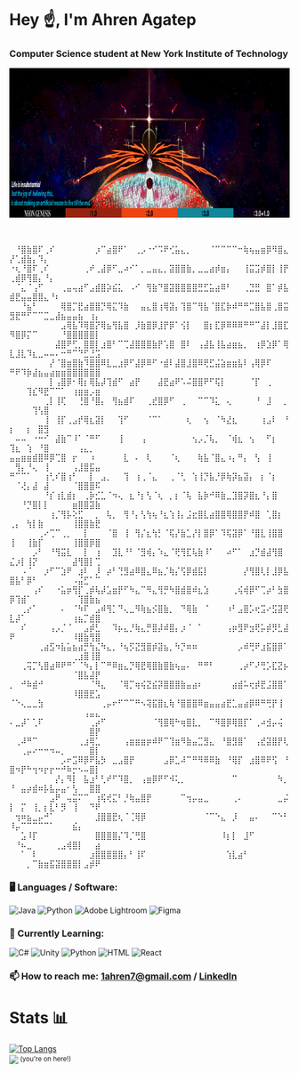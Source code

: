 # Hey ☝, I'm Ahren Agatep  
### Computer Science student at New York Institute of Technology
<p align="center">
  <img width="960" height="269" src="https://github.com/ahrenagatep/ahrenagatep/blob/main/nge.gif">
</p>⠀⠀⠀⠀⠀⠀⠀⠀⠀⠀⠀

⠀⠘⣿⣷⣿⠏⢀⠎⠀⠀⠀⠀⠀⠀⠀⡰⠉⣴⣿⠟⠁⠀⢀⡠⠐⠊⠩⠟⢊⣥⣄⡀⠀⠀⠀⠈⠉⠉⠉⠉⠒⢷⢦⣤⣶⡿⠻⣿⣄⡜⢁⣾⣷⡄⠹⡄⠀⠀⠀⠀⠀⠀⠀⠀⠀
⠐⢆⠘⣿⠏⢀⠎⠀⠀⠀⠀⠀⠀⢀⠞⢀⣼⡿⠋⣀⠴⠊⠁⡀⣀⣤⣄⡀⣽⣿⣿⣷⡀⣀⣀⣴⡾⣶⡄⠀⠀⢸⣭⣩⡾⣿⡇⢸⡟⢀⣾⡿⢻⣿⡄⠘⡄⠀⠀⠀⠀⠀⠀⠀⠀
⠀⠈⣄⠈⢠⠋⠀⠀⠀⢀⣤⢤⣴⠋⣠⣾⣿⡵⣮⣅⠀⠠⠊⠀⢻⣷⠙⣿⣽⣿⣿⣿⣿⣛⣋⣥⣴⠿⠃⠀⠀⢀⣙⣛⠀⣿⠁⡾⣧⣾⣟⣤⣤⣿⣿⣄⠘⠆⠀⠀⠀⠀⠀⠀⠀
⠀⠀⠘⣦⠃⠀⠀⠀⠀⢿⣿⡉⣟⣴⣿⣿⡙⢿⣍⠹⣷⠀⠀⣤⣄⣿⢰⢿⣽⡄⢹⣿⠉⢻⣧⠈⣿⣏⡷⠾⠛⠛⣉⣿⣧⣿⢀⣿⣭⣻⣟⠛⠋⠉⠉⣉⣀⣼⣦⣤⣤⣦⠀⢰⡄
⠀⠀⠀⠀⠀⠀⠀⠀⠀⣠⢿⣧⠹⢿⣿⡝⢿⣦⢻⣧⣿⠀⡸⣷⣿⡿⣸⡟⡿⠁⢪⡇⠀⠀⣿⡆⣏⡿⠿⠿⠿⠛⠛⠉⣼⡇⣸⣿⣏⠻⣿⡿⡍⠉⠀⠀⠀⠀⠘⣿⣿⣿⣿⣿⡇
⠀⠀⠀⠀⠀⠀⠀⠀⣼⣿⠟⢋⡀⣿⣿⡇⣰⣿⠃⠉⢉⣼⣿⣿⣿⣷⡟⢡⣿⠀⣿⠇⠀⢠⣼⣧⢸⣧⣴⣶⣦⡀⠀⢰⡿⣱⡿⠁⢿⣇⣸⣇⠹⣆⣀⠤⠤⠄⠒⠛⠉⠙⣋⣘⣩
⠀⠀⠀⠀⠀⠀⠀⡜⠈⣿⣶⣿⣷⠹⣿⣿⠿⣇⣀⣰⡿⠋⣼⡿⠿⠋⠐⣾⠇⣼⣿⣸⣿⠿⢟⣋⣬⣵⣶⣶⣧⠇⢠⢿⡿⠏⠀⠀⠀⠛⠟⠹⡷⣼⣦⣤⣴⣶⣶⣿⣿⣿⣿⣿⣿
⠀⠀⠀⠀⠀⠀⠀⡇⢠⣿⡿⠂⢿⡆⢿⣧⡼⢹⣾⠋⠀⣴⡟⠀⠀⠀⣼⣟⣴⠟⠡⠬⣿⣿⠟⠋⢯⡇⠀⠀⠀⠀⠈⡏⠀⢀⠀⠀⠀⠀⠀⠀⢹⣎⠻⣟⠉⠉⠁⠀⢰⣶⣶⡠⣶
⠀⠀⠀⠀⠀⠀⢀⡇⢸⢏⠀⠀⢘⣿⠘⣿⡄⠀⢻⣦⣾⠏⠀⠀⢀⣞⣿⡿⠋⠀⢀⠀⠀⠉⠉⠹⣅⠀⢄⠀⠀⠀⠀⠘⠀⣸⠀⠀⡀⠀⠀⠀⠀⢹⢣⣿⠀⠀⠀⠀⠀⠀⠀⠀⠀
⠀⠀⠀⠀⠀⠀⢸⠀⢸⡏⢀⣠⡞⢿⣆⣽⡇⠀⠀⢹⠋⠀⠀⠀⠈⠉⠁⠀⠀⠀⠀⢆⠀⠀⢢⠀⠈⠳⣜⣆⠀⠀⠀⠀⢰⣠⠇⠀⠘⡆⠀⠀⡆⠀⣿⣻⠀⠀⠀⠀⠀⠀⠀⠀⠀
⠀⠤⠤⠀⠐⠒⠊⠀⣼⣷⠉⠸⠁⠈⠛⠋⠀⠀⠀⢸⠀⠀⠀⢠⠀⠀⠀⠀⠀⠀⠀⠀⢢⡠⡈⢧⡀⠀⠈⢾⣆⠀⢢⠀⠀⠋⡆⠀⠀⢹⣆⠀⢱⠀⠘⣿⠀⠀⠀⠀⠀⢠⣄⡀⠀
⣤⣤⣶⣶⣾⣿⠿⡿⢉⣿⠀⡖⠀⠀⠰⠀⠀⠀⠀⠀⣇⠀⠄⠀⢇⠀⠀⠀⠈⢆⠀⠀⠀⢷⣧⠈⣿⣄⠰⡄⠛⡄⠀⢣⠀⢸⠀⠀⠀⠀⢻⡄⠘⢄⠀⢸⠀⠀⠀⠀⢠⣸⣿⣯⣤
⠛⠉⠉⠁⠀⠀⢰⢃⠎⣿⢰⠃⠀⠀⡇⠀⣠⡀⠀⠀⢹⠀⢰⢀⠈⣄⠀⠀⢀⠈⢃⠀⢱⢸⡙⣧⡘⡿⢷⡽⣦⣽⡄⠀⡆⠈⡆⠀⠀⠀⠈⢜⡄⣼⠀⣼⠀⠀⠀⠀⠈⣿⣿⣿⠯
⠀⠀⠀⠀⠀⠀⠘⡎⢰⣇⣾⡆⠀⢀⡷⣊⣁⠈⠲⢄⠀⣆⠘⡆⢣⠈⢆⠀⡀⡆⠈⢧⠀⣧⡷⠚⠿⣷⣀⣹⣿⡽⣿⣆⠘⡄⣿⠀⠀⠀⠀⠘⡙⣿⡇⡇⠀⠀⠀⠀⣶⣿⣿⣽⣷
⠀⠀⠀⠀⠀⠀⠀⢰⡈⢻⡧⢕⣋⠀⠀⡀⠀⢧⡀⠀⢻⠘⡄⢣⢳⢦⠘⣆⢱⢸⡄⣨⣖⣿⣇⣴⣿⣿⢿⣿⣿⡟⠾⣿⠀⢁⣿⡆⠀⢀⡄⠀⢳⡇⣷⠀⠀⠀⠀⠀⢸⣿⣿⣷⣟
⠀⠀⠀⠀⠀⢀⠔⢉⠉⢀⡀⠀⠀⡇⠀⠀⠀⠈⣿⠀⢸⠀⢻⡌⣆⢳⡃⠈⢯⡜⣷⣁⡜⡇⣿⡿⠁⠹⢯⣽⡿⠁⠘⣿⣇⢸⣿⣿⠀⢸⠀⠀⢸⣷⡏⠀⠀⠀⠀⠀⢸⣿⣿⡿⣿
⠀⠀⠀⠀⡠⠃⠀⠘⢻⣭⣇⠀⠀⡇⠀⢰⠀⠀⣹⣇⠘⠃⠈⣻⢾⡄⠱⣄⠈⢟⢻⣏⢧⣷⠸⠁⠀⠀⠴⠋⠁⠀⣰⡙⣾⣼⢻⣿⠀⣌⡰⡇⢸⡝⠀⠀⠀⠀⠀⠀⣼⢻⣿⡇⢉
⠀⠀⠠⠈⠀⠀⡰⠋⠉⣱⠟⠀⣰⠇⠀⡸⠀⡴⠃⢙⣻⣴⠿⣿⣄⠿⣦⡈⢷⡌⢫⡿⣾⣯⡇⠀⠀⠀⠀⠀⠀⡜⢻⣿⢇⡇⣸⡿⣧⣿⣧⠃⡿⠃⠀⠀⠀⠀⠀⠀⠠⣬⣋⠁⠉
⠀⠀⠀⠀⢠⠎⠀⠀⠐⣥⡶⢻⡏⢀⡾⢧⡼⣡⣶⡟⠋⠳⣄⠉⠻⣄⢻⡛⠳⣿⣾⣿⠾⣆⣱⠀⠀⠀⠀⢀⢮⢾⡿⠋⢉⡴⠃⣳⣿⡿⢹⣾⠁⠀⠀⠀⠀⠀⠀⠀⠀⢹⣿⣷⣦
⠀⠀⢀⡔⠁⠀⠀⠀⠀⠄⠀⠈⠳⠏⠀⣠⠾⢻⡁⠙⢄⣀⠻⢷⣦⡪⣿⣷⡀⠀⠙⢿⣷⠀⠈⠀⠀⠀⠰⠃⣠⣿⡡⢖⣩⠔⣫⣽⢟⣇⡼⠁⠀⠀⠀⠀⠀⠀⠀⠀⢰⣦⡉⣾⣿
⠀⠀⠎⠀⠀⠀⠀⢠⡠⡈⠈⠀⠀⣠⡾⣃⠀⠀⠹⡦⣄⡘⢷⣄⡛⣿⡼⠾⣿⡄⡰⠈⠀⠁⠀⠀⠀⠀⢠⡶⣻⠟⣲⢟⡥⡾⡻⣃⣼⠟⠀⠀⠀⠀⠀⠀⠀⠀⠀⠀⠸⣿⣷⢻⣿
⠀⠀⠀⠀⠀⢀⣴⣫⠲⣧⣥⣦⣴⡛⢳⣌⠳⣄⡀⠘⢦⡫⣝⣻⣿⡾⣽⣦⡀⠳⡙⠶⠶⠀⠀⠀⠀⠀⠀⠀⡠⠾⢛⠟⣰⣯⣿⡿⠁⠀⠀⠀⠀⠀⠀⠀⠀⠀⠀⠀⢀⣰⣿⢸⣿
⠀⠀⢀⢭⡉⢣⣿⣴⠿⠟⠛⠁⠈⠳⡄⡇⠉⠛⠿⣶⣄⡙⢿⣟⢿⣿⣷⣿⣷⢦⣤⠄⠀⠛⠛⠃⠀⠀⠀⠀⢀⡴⠋⠜⢛⡡⣏⣝⡦⠀⠀⠀⠀⠀⠀⠀⠀⠀⠀⠀⠈⣿⣧⣼⡟
⡀⠀⠚⠷⣾⠚⠀⠀⠀⠀⠀⠀⠀⠀⠈⠻⣄⠀⠀⠈⢿⡉⢶⢮⣝⣮⡽⣿⣿⣿⣷⣤⣴⠆⠀⠀⠀⠀⠀⣴⣾⠥⢖⡾⣟⣨⣿⣿⠁⠀⠀⠀⠀⠀⠀⠀⠀⠀⠀⠀⠸⣿⣿⣟⣡
⠈⠑⢄⣀⣀⣳⠀⠀⠀⠀⠀⠀⠀⠀⠀⠀⢀⡤⠖⠋⠉⠉⠛⠢⢽⣯⣿⣆⢷⠘⣿⣿⣿⠿⣶⣤⣤⣴⣟⣁⣤⣴⡿⠿⠛⢛⡟⢸⠀⠀⠀⠀⠀⠀⠀⠀⠀⠀⠀⠀⠀⠀⢠⣤⣄
⠄⣀⡼⠁⢁⠏⠀⠀⠀⠀⠀⠀⠀⠀⢀⡴⠋⠀⠀⠀⠀⠀⠀⠀⠀⠈⢻⣿⢿⠓⢶⣿⣇⡀⠀⠉⠻⣿⡿⢿⣿⡏⠁⢀⠴⣺⡤⢬⠀⠀⠀⠀⠀⠀⠀⠀⠀⠀⠀⠀⠀⠀⠀⣿⡟
⠀⢀⠼⠛⠉⠀⠀⠀⠀⠀⠀⠀⢀⣰⢿⣁⠀⠀⠀⠀⢠⣶⣶⣶⡶⠾⠟⠉⢹⣶⠻⣷⣤⣉⣻⣄⠀⠘⣿⣻⣿⠁⠀⢠⣞⣽⣿⡟⢇⠀⠀⢀⡤⠔⠒⠒⠲⠤⡀⠀⠀⠀⠀⣿⡇
⠀⠀⠀⠀⠀⠀⠀⠀⠀⡠⠖⣩⠿⡿⠟⣧⡳⠀⣀⣠⣿⡟⠀⠀⠀⠀⠀⣠⡿⣁⠼⠉⠛⠻⠿⠿⣷⠀⠘⢿⡏⠀⣰⣿⠿⠟⢫⠀⠘⣿⠲⡟⠓⢲⠲⡖⡖⠒⠚⠷⡒⠢⠤⣿⡇
⠀⠀⠀⠀⠀⠀⠀⠀⡜⡄⠻⡇⠀⣧⣰⠃⢃⠞⠋⠹⣿⡀⠀⢠⣶⡿⠟⠋⠺⢅⡀⠀⠀⠀⠀⠀⠀⠀⠀⠉⠀⠀⠀⠀⠀⠀⠀⠳⡀⠘⠀⣤⡴⣾⠶⡧⣧⡤⣤⠂⢣⠀⠀⣿⣿
⠀⠀⠀⠀⠀⠀⠀⣠⠟⠀⢤⣭⠍⠉⠀⢰⢯⢞⣍⠃⡘⢷⣤⣿⡟⠀⠀⠀⠀⠀⠉⢲⡤⣤⣀⠀⠀⠀⠀⢀⠄⠀⠀⠀⠀⠀⠀⣀⡬⡇⠀⡍⠀⢸⡀⡆⣇⠃⡻⠀⢸⠀⠀⠙⠟
⠀⢲⠶⣦⣀⡤⠚⠁⠀⠀⠀⠀⠀⠀⠀⣸⣿⣿⣟⢆⠈⢈⢿⡿⠀⠀⠀⠀⠀⠀⠀⠀⠀⠀⠈⠉⠑⣄⠀⡸⠀⠀⣤⠄⠀⠀⠉⠑⠃⠸⡤⠉⠉⠉⠉⠉⠁⠀⠀⠀⣮⡄⠀⠀⠀
⠀⠀⣡⠸⡏⠀⠀⠀⠀⠀⠀⠀⠀⠀⠀⣿⣿⣿⣿⡌⠹⡈⢛⣿⠀⠀⠀⠀⠀⠀⠀⠀⠀⠀⠀⠀⠀⠸⡆⡇⠀⣸⠋⠀⠀⠀⠀⠀⠀⠀⠘⠦⣀⠀⠀⠀⠀⢀⣠⢾⣿⡇⠀⠀⣴
⠀⠀⠁⠀⠇⠀⠀⠀⠀⠀⠀⠀⠀⠀⣰⣿⣿⣿⣿⣿⡄⠃⢸⠏⠀⠀⠀⠀⠀⠀⠀⠀⠀⠀⠀⠀⠀⠀⢱⣇⣴⠃⠀⠀⠀⠀⠀⠀⠀⠀⠀⠀⡀⠉⣷⣶⣯⣽⣿⣿⣿⡇⣠⡾⠟

### 🖥️ Languages / Software:
![Java](https://img.shields.io/badge/java-%23ED8B00.svg?style=for-the-badge&logo=openjdk&logoColor=white) ![Python](https://img.shields.io/badge/python-3670A0?style=for-the-badge&logo=python&logoColor=ffdd54) ![Adobe Lightroom](https://img.shields.io/badge/Adobe%20Lightroom-31A8FF.svg?style=for-the-badge&logo=Adobe%20Lightroom&logoColor=white) ![Figma](https://img.shields.io/badge/Figma-F24E1E?style=for-the-badge&logo=figma&logoColor=white)

### 🌱 Currently Learning:
![C#](https://img.shields.io/badge/c%23-%23239120.svg?style=for-the-badge&logo=csharp&logoColor=white) ![Unity](https://img.shields.io/badge/unity-%23000000.svg?style=for-the-badge&logo=unity&logoColor=white) ![Python](https://img.shields.io/badge/python-3670A0?style=for-the-badge&logo=python&logoColor=ffdd54) ![HTML](https://img.shields.io/badge/HTML5-E34F26?style=for-the-badge&logo=html5&logoColor=white)
![React](https://img.shields.io/badge/React-20232A?style=for-the-badge&logo=react&logoColor=61DAFB)
### 📫 How to reach me: [1ahren7@gmail.com](mailto:1ahren7@gmail.com) / [LinkedIn](www.linkedin.com/in/ahrenagatep/)

# Stats 📊
[![Top Langs](https://github-readme-stats.vercel.app/api/top-langs/?username=ahrenagatep&theme=github_dark_dimmed)](https://github.com/anuraghazra/github-readme-stats)    
![](https://komarev.com/ghpvc/?username=ahrenagatep&color=blue&style=flat)<sup> (you're on here!)<sup/>    

<!--
**ahrenagatep/ahrenagatep** is a ✨ _special_ ✨ repository because its `README.md` (this file) appears on your GitHub profile.

Here are some ideas to get you started:

- 🔭 I’m currently working on ...
- 🌱 I’m currently learning ...
- 👯 I’m looking to collaborate on ...
- 🤔 I’m looking for help with ...
- 💬 Ask me about ...
- 📫 How to reach me: ...
- 😄 Pronouns: ...
- ⚡ Fun fact: ...
-->
